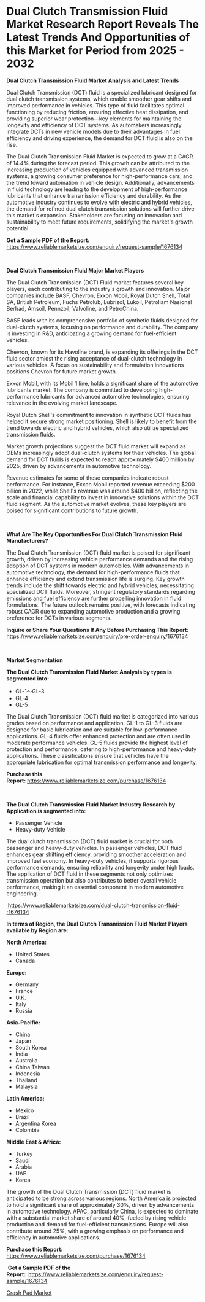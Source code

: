 <p><h1>Dual Clutch Transmission Fluid Market Research Report Reveals The Latest Trends And Opportunities of this Market for Period from 2025 - 2032</h1></p><p><strong>Dual Clutch Transmission Fluid Market Analysis and Latest Trends</strong></p>
<p><p>Dual Clutch Transmission (DCT) fluid is a specialized lubricant designed for dual clutch transmission systems, which enable smoother gear shifts and improved performance in vehicles. This type of fluid facilitates optimal functioning by reducing friction, ensuring effective heat dissipation, and providing superior wear protection—key elements for maintaining the longevity and efficiency of DCT systems. As automakers increasingly integrate DCTs in new vehicle models due to their advantages in fuel efficiency and driving experience, the demand for DCT fluid is also on the rise.</p><p>The Dual Clutch Transmission Fluid Market is expected to grow at a CAGR of 14.4% during the forecast period. This growth can be attributed to the increasing production of vehicles equipped with advanced transmission systems, a growing consumer preference for high-performance cars, and the trend toward automation in vehicle design. Additionally, advancements in fluid technology are leading to the development of high-performance lubricants that enhance transmission efficiency and durability. As the automotive industry continues to evolve with electric and hybrid vehicles, the demand for refined dual clutch transmission solutions will further drive this market's expansion. Stakeholders are focusing on innovation and sustainability to meet future requirements, solidifying the market's growth potential.</p></p>
<p><strong>Get a Sample PDF of the Report:&nbsp;</strong> <a href="https://www.reliablemarketsize.com/enquiry/request-sample/1676134?utm_campaign=2890&utm_medium=2&utm_source=Github&utm_content=ia&utm_term=31032025&utm_id=dual-clutch-transmission-fluid">https://www.reliablemarketsize.com/enquiry/request-sample/1676134</a></p>
<p>&nbsp;</p>
<p><strong>Dual Clutch Transmission Fluid Major Market Players</strong></p>
<p><p>The Dual Clutch Transmission (DCT) Fluid market features several key players, each contributing to the industry's growth and innovation. Major companies include BASF, Chevron, Exxon Mobil, Royal Dutch Shell, Total SA, British Petroleum, Fuchs Petrolub, Lubrizol, Lukoil, Petroliam Nasional Berhad, Amsoil, Pennzoil, Valvoline, and PetroChina.</p><p>BASF leads with its comprehensive portfolio of synthetic fluids designed for dual-clutch systems, focusing on performance and durability. The company is investing in R&D, anticipating a growing demand for fuel-efficient vehicles.</p><p>Chevron, known for its Havoline brand, is expanding its offerings in the DCT fluid sector amidst the rising acceptance of dual-clutch technology in various vehicles. A focus on sustainability and formulation innovations positions Chevron for future market growth.</p><p>Exxon Mobil, with its Mobil 1 line, holds a significant share of the automotive lubricants market. The company is committed to developing high-performance lubricants for advanced automotive technologies, ensuring relevance in the evolving market landscape.</p><p>Royal Dutch Shell's commitment to innovation in synthetic DCT fluids has helped it secure strong market positioning. Shell is likely to benefit from the trend towards electric and hybrid vehicles, which also utilize specialized transmission fluids.</p><p>Market growth projections suggest the DCT fluid market will expand as OEMs increasingly adopt dual-clutch systems for their vehicles. The global demand for DCT fluids is expected to reach approximately $400 million by 2025, driven by advancements in automotive technology.</p><p>Revenue estimates for some of these companies indicate robust performance. For instance, Exxon Mobil reported revenue exceeding $200 billion in 2022, while Shell's revenue was around $400 billion, reflecting the scale and financial capability to invest in innovative solutions within the DCT fluid segment. As the automotive market evolves, these key players are poised for significant contributions to future growth.</p></p>
<p>&nbsp;</p>
<p><strong>What Are The Key Opportunities For Dual Clutch Transmission Fluid Manufacturers?</strong></p>
<p><p>The Dual Clutch Transmission (DCT) fluid market is poised for significant growth, driven by increasing vehicle performance demands and the rising adoption of DCT systems in modern automobiles. With advancements in automotive technology, the demand for high-performance fluids that enhance efficiency and extend transmission life is surging. Key growth trends include the shift towards electric and hybrid vehicles, necessitating specialized DCT fluids. Moreover, stringent regulatory standards regarding emissions and fuel efficiency are further propelling innovation in fluid formulations. The future outlook remains positive, with forecasts indicating robust CAGR due to expanding automotive production and a growing preference for DCTs in various segments.</p></p>
<p><strong>Inquire or Share Your Questions If Any Before Purchasing This Report:</strong> <a href="https://www.reliablemarketsize.com/enquiry/pre-order-enquiry/1676134?utm_campaign=2890&utm_medium=2&utm_source=Github&utm_content=ia&utm_term=31032025&utm_id=dual-clutch-transmission-fluid">https://www.reliablemarketsize.com/enquiry/pre-order-enquiry/1676134</a></p>
<p>&nbsp;</p>
<p><strong>Market Segmentation</strong></p>
<p><strong>The Dual Clutch Transmission Fluid Market Analysis by types is segmented into:</strong></p>
<p><ul><li>GL-1～GL-3</li><li>GL-4</li><li>GL-5</li></ul></p>
<p><p>The Dual Clutch Transmission (DCT) fluid market is categorized into various grades based on performance and application. GL-1 to GL-3 fluids are designed for basic lubrication and are suitable for low-performance applications. GL-4 fluids offer enhanced protection and are often used in moderate performance vehicles. GL-5 fluids provide the highest level of protection and performance, catering to high-performance and heavy-duty applications. These classifications ensure that vehicles have the appropriate lubrication for optimal transmission performance and longevity.</p></p>
<p><strong>Purchase this Report:&nbsp;</strong><a href="https://www.reliablemarketsize.com/purchase/1676134?utm_campaign=2890&utm_medium=2&utm_source=Github&utm_content=ia&utm_term=31032025&utm_id=dual-clutch-transmission-fluid">https://www.reliablemarketsize.com/purchase/1676134</a></p>
<p>&nbsp;</p>
<p><strong>The Dual Clutch Transmission Fluid Market Industry Research by Application is segmented into:</strong></p>
<p><ul><li>Passenger Vehicle</li><li>Heavy-duty Vehicle</li></ul></p>
<p><p>The dual clutch transmission (DCT) fluid market is crucial for both passenger and heavy-duty vehicles. In passenger vehicles, DCT fluid enhances gear shifting efficiency, providing smoother acceleration and improved fuel economy. In heavy-duty vehicles, it supports rigorous performance demands, ensuring reliability and longevity under high loads. The application of DCT fluid in these segments not only optimizes transmission operation but also contributes to better overall vehicle performance, making it an essential component in modern automotive engineering.</p></p>
<p><a href="https://www.reliablemarketsize.com/dual-clutch-transmission-fluid-r1676134?utm_campaign=2890&utm_medium=2&utm_source=Github&utm_content=ia&utm_term=31032025&utm_id=dual-clutch-transmission-fluid">&nbsp;https://www.reliablemarketsize.com/dual-clutch-transmission-fluid-r1676134</a></p>
<p><strong>In terms of Region, the Dual Clutch Transmission Fluid Market Players available by Region are:</strong></p>
<p>
    <p> <strong> North America: </strong>
        <ul>
            <li>United States</li>
            <li>Canada</li>
        </ul>
        </p> 
    <p> <strong> Europe: </strong>
        <ul>
            <li>Germany</li>
            <li>France</li>
            <li>U.K.</li>
            <li>Italy</li>
            <li>Russia</li>
        </ul>
        </p> 
    <p> <strong> Asia-Pacific: </strong>
        <ul>
            <li>China</li>
            <li>Japan</li>
            <li>South Korea</li>
            <li>India</li>
            <li>Australia</li>
            <li>China Taiwan</li>
            <li>Indonesia</li>
            <li>Thailand</li>
            <li>Malaysia</li>
        </ul>
        </p> 
    <p> <strong> Latin America: </strong>
        <ul>
            <li>Mexico</li>
            <li>Brazil</li>
            <li>Argentina Korea</li>
            <li>Colombia</li>
        </ul>
        </p> 
    <p> <strong> Middle East & Africa: </strong>
        <ul>
            <li>Turkey</li>
            <li>Saudi</li>
            <li>Arabia</li>
            <li>UAE</li>
            <li>Korea</li>
        </ul>
    </p>
    </p>
<p><p>The growth of the Dual Clutch Transmission (DCT) fluid market is anticipated to be strong across various regions. North America is projected to hold a significant share of approximately 30%, driven by advancements in automotive technology. APAC, particularly China, is expected to dominate with a substantial market share of around 40%, fueled by rising vehicle production and demand for fuel-efficient transmissions. Europe will also contribute around 25%, with a growing emphasis on performance and efficiency in automotive applications.</p></p>
<p><strong>Purchase this Report: </strong><a href="https://www.reliablemarketsize.com/purchase/1676134?utm_campaign=2890&utm_medium=2&utm_source=Github&utm_content=ia&utm_term=31032025&utm_id=dual-clutch-transmission-fluid">https://www.reliablemarketsize.com/purchase/1676134</a></p>
<p>&nbsp;<strong>Get a Sample PDF of the Report:&nbsp;&nbsp;</strong><a href="https://www.reliablemarketsize.com/enquiry/request-sample/1676134?utm_campaign=2890&utm_medium=2&utm_source=Github&utm_content=ia&utm_term=31032025&utm_id=dual-clutch-transmission-fluid">https://www.reliablemarketsize.com/enquiry/request-sample/1676134</a></p>
<p><strong></strong></p>
<p><p><a href="https://github.com/zanoligarav/Market-Research-Report-List-1/blob/main/crash-pad-market.md?utm_campaign=2890&utm_medium=2&utm_source=Github&utm_content=ia&utm_term=31032025&utm_id=dual-clutch-transmission-fluid">Crash Pad Market</a></p></p>